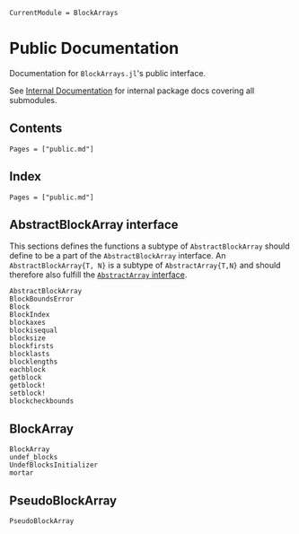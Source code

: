 ```@meta
CurrentModule = BlockArrays
```

# Public Documentation

Documentation for `BlockArrays.jl`'s public interface.

See [Internal Documentation](@ref) for internal package docs covering all submodules.


## Contents

```@contents
Pages = ["public.md"]
```

## Index

```@index
Pages = ["public.md"]
```

## AbstractBlockArray interface

This sections defines the functions a subtype of `AbstractBlockArray` should define to be a part of the `AbstractBlockArray` interface. An `AbstractBlockArray{T, N}` is a subtype of `AbstractArray{T,N}` and should therefore also fulfill the [`AbstractArray` interface](http://docs.julialang.org/en/latest/manual/interfaces/#abstract-arrays).

```@docs
AbstractBlockArray
BlockBoundsError
Block
BlockIndex
blockaxes
blockisequal
blocksize
blockfirsts
blocklasts
blocklengths
eachblock
getblock
getblock!
setblock!
blockcheckbounds
```

## BlockArray

```@docs
BlockArray
undef_blocks
UndefBlocksInitializer
mortar
```


## PseudoBlockArray

```@docs
PseudoBlockArray
```
